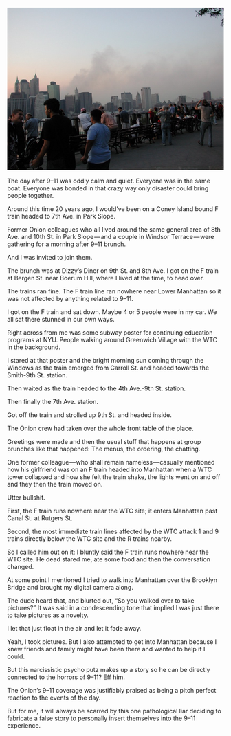 <!-----
title: 9–12 Memories
description: Recalling My Memories of Having Brunch With Ex-Onion Colleagues the Day After 9–11
date: '2021-09-12T17:39:08.439Z'
slug: dd2296a6a385
----->

![](../img/1____Sl6__RV9qKtb13bEVvEcIQ.jpeg)

The day after 9–11 was oddly calm and quiet. Everyone was in the same boat. Everyone was bonded in that crazy way only disaster could bring people together.

Around this time 20 years ago, I would’ve been on a Coney Island bound F train headed to 7th Ave. in Park Slope.

Former Onion colleagues who all lived around the same general area of 8th Ave. and 10th St. in Park Slope — and a couple in Windsor Terrace — were gathering for a morning after 9–11 brunch.

And I was invited to join them.

The brunch was at Dizzy’s Diner on 9th St. and 8th Ave. I got on the F train at Bergen St. near Boerum Hill, where I lived at the time, to head over.

The trains ran fine. The F train line ran nowhere near Lower Manhattan so it was not affected by anything related to 9–11.

I got on the F train and sat down. Maybe 4 or 5 people were in my car. We all sat there stunned in our own ways.

Right across from me was some subway poster for continuing education programs at NYU. People walking around Greenwich Village with the WTC in the background.

I stared at that poster and the bright morning sun coming through the Windows as the train emerged from Carroll St. and headed towards the Smith-9th St. station.

Then waited as the train headed to the 4th Ave.-9th St. station.

Then finally the 7th Ave. station.

Got off the train and strolled up 9th St. and headed inside.

The Onion crew had taken over the whole front table of the place.

Greetings were made and then the usual stuff that happens at group brunches like that happened: The menus, the ordering, the chatting.

One former colleague — who shall remain nameless — casually mentioned how his girlfriend was on an F train headed into Manhattan when a WTC tower collapsed and how she felt the train shake, the lights went on and off and they then the train moved on.

Utter bullshit.

First, the F train runs nowhere near the WTC site; it enters Manhattan past Canal St. at Rutgers St.

Second, the most immediate train lines affected by the WTC attack 1 and 9 trains directly below the WTC site and the R trains nearby.

So I called him out on it: I bluntly said the F train runs nowhere near the WTC site. He dead stared me, ate some food and then the conversation changed.

At some point I mentioned I tried to walk into Manhattan over the Brooklyn Bridge and brought my digital camera along.

The dude heard that, and blurted out, “So you walked over to take pictures?” It was said in a condescending tone that implied I was just there to take pictures as a novelty.

I let that just float in the air and let it fade away.

Yeah, I took pictures. But I also attempted to get into Manhattan because I knew friends and family might have been there and wanted to help if I could.

But this narcissistic psycho putz makes up a story so he can be directly connected to the horrors of 9–11? Eff him.

The Onion’s 9–11 coverage was justifiably praised as being a pitch perfect reaction to the events of the day.

But for me, it will always be scarred by this one pathological liar deciding to fabricate a false story to personally insert themselves into the 9–11 experience.